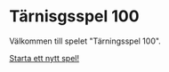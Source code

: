 Tärnisgsspel 100
=================

Välkommen till spelet "Tärningsspel 100".

[Starta ett nytt spel!](dice/init)
